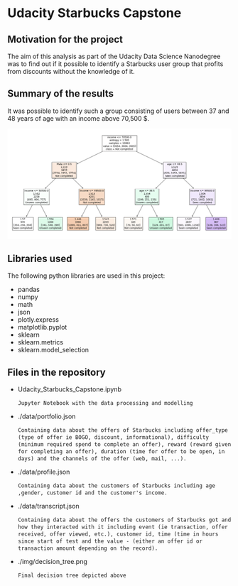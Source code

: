# Udacity Starbucks Capstone

## Motivation for the project

The aim of this analysis as part of the Udacity Data Science Nanodegree was to find out if it possible to identify a Starbucks user group that profits from discounts without the knowledge of it.


## Summary of the results

It was possible to identify such a group consisting of users between 37 and 48 years of age with an income above 70,500 $. 

![](img/decision_tree.png)

## Libraries used

The following python libraries are used in this project:

- pandas 
- numpy 
- math
- json
- plotly.express 
- matplotlib.pyplot 
- sklearn 
- sklearn.metrics
- sklearn.model_selection


## Files in the repository

- Udacity_Starbucks_Capstone.ipynb 
                   
      Jupyter Notebook with the data processing and modelling

- ./data/portfolio.json 
                   
      Containing data about the offers of Starbucks including offer_type (type of offer ie BOGO, discount, informational), difficulty (minimum required spend to complete an offer), reward (reward given for completing an offer), duration (time for offer to be open, in days) and the channels of the offer (web, mail, ...).

- ./data/profile.json
                   
      Containing data about the customers of Starbucks including age ,gender, customer id and the customer's income.

- ./data/transcript.json
                   
      Containing data about the offers the customers of Starbucks got and how they interacted with it including event (ie transaction, offer received, offer viewed, etc.), customer id, time (time in hours since start of test and the value - (either an offer id or transaction amount depending on the record).

- ./img/decision_tree.png
                   
      Final decision tree depicted above